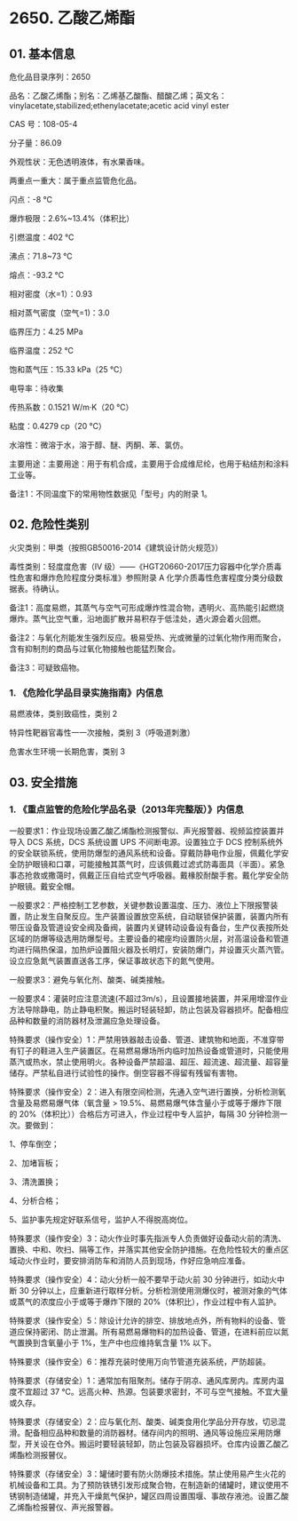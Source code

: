 # 2650. 乙酸乙烯酯

## 01. 基本信息

危化品目录序列：2650

品名：乙酸乙烯酯；别名：乙烯基乙酸酯、醋酸乙烯；英文名：vinylacetate,stabilized;ethenylacetate;acetic acid vinyl ester

CAS 号：108-05-4

分子量：86.09

外观性状：无色透明液体，有水果香味。

两重点一重大：属于重点监管危化品。

闪点：-8 ℃

爆炸极限：2.6%~13.4%（体积比）

引燃温度：402 ℃

沸点：71.8~73 ℃

熔点：-93.2 ℃

相对密度（水=1）：0.93

相对蒸气密度（空气=1)：3.0

临界压力：4.25 MPa

临界温度：252 ℃

饱和蒸气压：15.33 kPa（25 ℃）

电导率：待收集

传热系数：0.1521 W/m·K（20 ℃）

粘度：0.4279 cp（20 ℃）

水溶性：微溶于水，溶于醇、醚、丙酮、苯、氯仿。

主要用途：主要用途：用于有机合成，主要用于合成维尼纶，也用于粘结剂和涂料工业等。

备注1：不同温度下的常用物性数据见「型号」内的附录 1。

## 02. 危险性类别

火灾类别：甲类（按照GB50016-2014《建筑设计防火规范》）

毒性类别：轻度度危害（IV 级）——《HGT20660-2017压力容器中化学介质毒性危害和爆炸危险程度分类标准》参照附录 A 化学介质毒性危害程度分类分级数据表。待确认。

备注1：高度易燃，其蒸气与空气可形成爆炸性混合物，遇明火、高热能引起燃烧爆炸。蒸气比空气重，沿地面扩散并易积存于低洼处，遇火源会着火回燃。

备注2：与氧化剂能发生强烈反应。极易受热、光或微量的过氧化物作用而聚合，含有抑制剂的商品与过氧化物接触也能猛烈聚合。

备注3：可疑致癌物。

### 1. 《危险化学品目录实施指南》内信息

易燃液体，类别致癌性，类别 2

特异性靶器官毒性一一次接触，类别 3（呼吸道刺激）

危害水生环境一长期危害，类别 3

## 03. 安全措施

### 1. 《重点监管的危险化学品名录（2013年完整版）》内信息

一般要求1：作业现场设置乙酸乙烯酯检测报警似、声光报警器、视频监控装置并导入 DCS 系统，DCS 系统设置 UPS 不间断电源。设置独立于 DCS 控制系统外的安全联锁系统，使用防爆型的通风系统和设备。穿戴防静电作业服，佩戴化学安全防护眼镜和口罩，可能接触其蒸气时，应该佩戴过滤式防毒面具（半面）。紧急事态抢救或撒蔼时，佩戴正压自给式空气呼吸器。戴椽胶耐酸手套。戴化学安全防护眼镜。戴安全帽。

一般要求2：严格控制工艺参数，关键参数设置温度、压力、液位上下限报警装置，防止发生自聚反应。生产装置设置放空系统，自动联锁保护装置，装置内所有带压设备及管道设安全阀及备阀，装置内关键转动设备设有备台，生产仪表按所处区域的防爆等级选用防爆型号。主要设备的裙座均设置防火层，对高温设备和管道均进行隔热保温，加热炉设置阻火器及长明灯，安装防爆门，并设置灭火蒸汽管。设立应急氮气装置直送各工序，保证事故状态下的氮气使用。

一般要求3：避免与氧化剂、酸类、碱类接触。

一般要求4：灌装时应注意流速(不超过3m/s），且设置接地装置，并采用增湿作业方法导除静电，防止静电积聚。搬运时轻装轻卸，防止包装及容器损坏。配备相应品种和数量的消防器材及泄漏应急处理设备。

特殊要求（操作安全）1：严禁用铁器敲击设备、管道、建筑物和地面，不准穿带有钉子的鞋进入生产装置区。在易燃易爆场所内临时加热设备或管道时，只能使用蒸汽或热水，禁止使用明火。各种设备严禁超温、超压、超流速、超流量、超容量储存。严禁私自进行试验性的操作。倒空容器不得留有残留有害物。

特殊要求（操作安全）2：进入有限空间检测，先通入空气进行置换，分析检测氧含量及易燃易爆气体（氧含量 > 19.5%、易燃易爆气体含量小于或等于爆炸下限的 20%（体积比））合格后方可进入，作业过程中专人监护，每隔 30 分钟检测一次。要做到：

1、停车倒空；

2、加堵盲板；

3、清洗置换；

4、分析合格；

5、监护事先规定好联系信号，监护人不得脱高岗位。

特殊要求（操作安全）3：动火作业时事先指派专人负责做好设备动火前的清洗、置换、中和、吹扫、隔等工作，并落实其他安全防护措施。在危险性较大的重点区域动火作业时，要安排消防车和消防人员到现场，作好应急响应准备。

特殊要求（操作安全）4：动火分析一般不要早于动火前 30 分钟进行，如动火中断 30 分钟以上，应重新进行取样分析。分析检测使用测爆仪时，被测对象的气体或蒸气的浓度应小于或等于爆炸下限的 20%（体积比），作业过程中有人监护。

特殊要求（操作安全）5：除设计允许的排空、排放地点外，所有物料的设备、管道应保持密闭、防止泄漏。所有易燃易爆物料的加热设备、管道，在进料前应以氮气置换到含氧量小于 1%，生产中也应维持氧含量 1% 以下。

特殊要求（操作安全）6：推荐充装时使用万向节管道充装系统，严防超装。

特殊要求（存储安全）1：通常加有阻聚剂。储存于阴凉、通风库房内。库房内温度不宜超过 37 ℃。远高火种、热源。包装要求密封，不可与空气接触。不宜大量或久存。

特殊要求（存储安全）2：应与氧化剂、酸类、碱类食用化学品分开存放，切忌混滑。配备相应品种和数量的消防器材。储存间内的照明、通风等设施应采用防爆型，开关设在仓外。搬运时要轻装轻卸，防止包装及容器损坏。仓库内设置乙酸乙烯酯检测报瞽仪。

特殊要求（存储安全）3：罐储时要有防火防爆技术措施。禁止使用易产生火花的机械设备和工具。为了预防铁锈引发形成聚合物，在制造新的储罐时，建议使用不锈钢制造储罐，并充入干燥氮气保护，罐区四周设置围堰、事故存液池。设置乙酸乙烯酯检报瞽仪、声光报警器。
